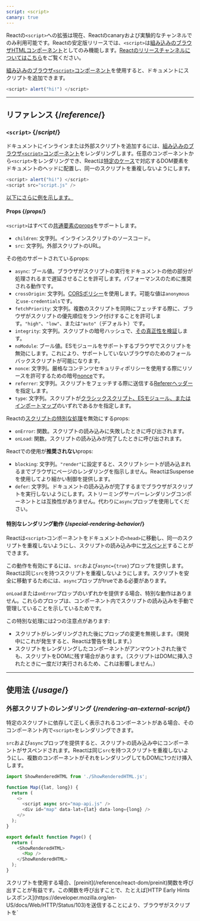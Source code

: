 ```yaml
---
script: <script>
canary: true
---
```


<Canary>

Reactの`<script>`への拡張は現在、Reactのcanaryおよび実験的なチャンネルでのみ利用可能です。Reactの安定版リリースでは、`<script>`は[組み込みのブラウザHTMLコンポーネント](https://react.dev/reference/react-dom/components#all-html-components)としてのみ機能します。[Reactのリリースチャンネルについてはこちら](https://react.dev/community/versioning-policy#all-release-channels)をご覧ください。

</Canary>

<Intro>

[組み込みのブラウザ`<script>`コンポーネント](https://developer.mozilla.org/en-US/docs/Web/HTML/Element/script)を使用すると、ドキュメントにスクリプトを追加できます。

```js
<script> alert("hi!") </script>
```

</Intro>

<InlineToc />

---

## リファレンス {/*reference*/}

### `<script>` {/*script*/}

ドキュメントにインラインまたは外部スクリプトを追加するには、[組み込みのブラウザ`<script>`コンポーネント](https://developer.mozilla.org/en-US/docs/Web/HTML/Element/script)をレンダリングします。任意のコンポーネントから`<script>`をレンダリングでき、Reactは[特定のケース](#special-rendering-behavior)で対応するDOM要素をドキュメントのヘッドに配置し、同一のスクリプトを重複しないようにします。

```js
<script> alert("hi!") </script>
<script src="script.js" />
```

[以下にさらに例を示します。](#usage)

#### Props {/*props*/}

`<script>`はすべての[共通要素のprops](/reference/react-dom/components/common#props)をサポートします。

* `children`: 文字列。インラインスクリプトのソースコード。
* `src`: 文字列。外部スクリプトのURL。

その他のサポートされているprops:

* `async`: ブール値。ブラウザがスクリプトの実行をドキュメントの他の部分が処理されるまで遅延させることを許可します。パフォーマンスのために推奨される動作です。
* `crossOrigin`: 文字列。[CORSポリシー](https://developer.mozilla.org/en-US/docs/Web/HTML/Attributes/crossorigin)を使用します。可能な値は`anonymous`と`use-credentials`です。
* `fetchPriority`: 文字列。複数のスクリプトを同時にフェッチする際に、ブラウザがスクリプトの優先順位をランク付けすることを許可します。`"high"`、`"low"`、または`"auto"`（デフォルト）です。
* `integrity`: 文字列。スクリプトの暗号ハッシュで、[その真正性を検証](https://developer.mozilla.org/en-US/docs/Web/Security/Subresource_Integrity)します。
* `noModule`: ブール値。ESモジュールをサポートするブラウザでスクリプトを無効にします。これにより、サポートしていないブラウザのためのフォールバックスクリプトが可能になります。
* `nonce`: 文字列。厳格なコンテンツセキュリティポリシーを使用する際にリソースを許可するための暗号[nonce](https://developer.mozilla.org/en-US/docs/Web/HTML/Global_attributes/nonce)です。
* `referrer`: 文字列。スクリプトをフェッチする際に送信する[Refererヘッダー](https://developer.mozilla.org/en-US/docs/Web/HTML/Element/script#referrerpolicy)を指定します。
* `type`: 文字列。スクリプトが[クラシックスクリプト、ESモジュール、またはインポートマップ](https://developer.mozilla.org/en-US/docs/Web/HTML/Element/script/type)のいずれであるかを指定します。

Reactの[スクリプトの特別な処理](#special-rendering-behavior)を無効にするprops:

* `onError`: 関数。スクリプトの読み込みに失敗したときに呼び出されます。
* `onLoad`: 関数。スクリプトの読み込みが完了したときに呼び出されます。

Reactでの使用が**推奨されない**props:

* `blocking`: 文字列。`"render"`に設定すると、スクリプトシートが読み込まれるまでブラウザにページのレンダリングを指示しません。ReactはSuspenseを使用してより細かい制御を提供します。
* `defer`: 文字列。ドキュメントの読み込みが完了するまでブラウザがスクリプトを実行しないようにします。ストリーミングサーバーレンダリングコンポーネントとは互換性がありません。代わりに`async`プロップを使用してください。

#### 特別なレンダリング動作 {/*special-rendering-behavior*/}

Reactは`<script>`コンポーネントをドキュメントの`<head>`に移動し、同一のスクリプトを重複しないようにし、スクリプトの読み込み中に[サスペンド](/reference/react/Suspense)することができます。

この動作を有効にするには、`src`および`async={true}`プロップを提供します。Reactは同じ`src`を持つスクリプトを重複しないようにします。スクリプトを安全に移動するためには、`async`プロップがtrueである必要があります。

`onLoad`または`onError`プロップのいずれかを提供する場合、特別な動作はありません。これらのプロップは、コンポーネント内でスクリプトの読み込みを手動で管理していることを示しているためです。

この特別な処理には2つの注意点があります:

* スクリプトがレンダリングされた後にプロップの変更を無視します。（開発中にこれが発生すると、Reactは警告を発します。）
* スクリプトをレンダリングしたコンポーネントがアンマウントされた後でも、スクリプトをDOMに残す場合があります。（スクリプトはDOMに挿入されたときに一度だけ実行されるため、これは影響しません。）

---

## 使用法 {/*usage*/}

### 外部スクリプトのレンダリング {/*rendering-an-external-script*/}

特定のスクリプトに依存して正しく表示されるコンポーネントがある場合、そのコンポーネント内で`<script>`をレンダリングできます。

`src`および`async`プロップを提供すると、スクリプトの読み込み中にコンポーネントがサスペンドされます。Reactは同じ`src`を持つスクリプトを重複しないようにし、複数のコンポーネントがそれをレンダリングしてもDOMに1つだけ挿入します。

<SandpackWithHTMLOutput>

```js src/App.js active
import ShowRenderedHTML from './ShowRenderedHTML.js';

function Map({lat, long}) {
  return (
    <>
      <script async src="map-api.js" />
      <div id="map" data-lat={lat} data-long={long} />
    </>
  );
}

export default function Page() {
  return (
    <ShowRenderedHTML>
      <Map />
    </ShowRenderedHTML>
  );
}
```

</SandpackWithHTMLOutput>

<Note>
スクリプトを使用する場合、[preinit](/reference/react-dom/preinit)関数を呼び出すことが有益です。この関数を呼び出すことで、たとえば[HTTP Early Hintsレスポンス](https://developer.mozilla.org/en-US/docs/Web/HTTP/Status/103)を送信することにより、ブラウザがスクリプトを`<script>`コンポーネントをレンダリングするよりも早くフェッチを開始できる場合があります。
</Note>

### インラインスクリプトのレンダリング {/*rendering-an-inline-script*/}

インラインスクリプトを含めるには、スクリプトのソースコードを子として持つ`<script>`コンポーネントをレンダリングします。インラインスクリプトは重複しないようにされず、ドキュメントの`<head>`に移動されません。また、外部リソースを読み込まないため、コンポーネントがサスペンドすることはありません。

<SandpackWithHTMLOutput>

```js src/App.js active
import ShowRenderedHTML from './ShowRenderedHTML.js';

function Tracking() {
  return (
    <script>
      ga('send', 'pageview');
    </script>
  );
}

export default function Page() {
  return (
    <ShowRenderedHTML>
      <h1>My Website</h1>
      <Tracking />
      <p>Welcome</p>
    </ShowRenderedHTML>
  );
}
```

</SandpackWithHTMLOutput>